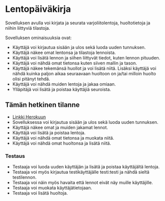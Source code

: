 # Lentopäiväkirja

Sovelluksen avulla voi kirjata ja seurata varjoliitolentoja, huoltotietoja ja niihin liittyviä tilastoja.

Sovelluksen ominaisuuksia ovat:

- Käyttäjä voi kirjautua sisään ja ulos sekä luoda uuden tunnuksen.
- Käyttäjä näkee omat lentonsa ja tilastoja lennoista.
- Käyttäjä voi lisätä lennon ja siihen liittyvät tiedot, kuten lennon pituuden.
- Käyttäjä voi nähdä omat tietonsa kuten siiven mallin ja tason.
- Käyttäjä näkee tekemänsä huollot ja voi lisätä niitä. Lisäksi käyttäjä voi nähdä kuinka paljon aikaa seuraavaan huoltoon on ja/tai milloin huolto olisi pitänyt tehdä.
- Käyttäjä voi nähdä muiden lentoja ja jakaa omiaan.
- Ylläpitäjä voi lisätä ja poistaa käyttäjiä seuroista.

## Tämän hetkinen tilanne

- [Linkki Herokuun](https://tsoha-varjoliito.herokuapp.com/)
- Sovelluksessa voi kirjautua sisään ja ulos sekä luoda uuden tunnuksen.
- Käyttäjä näkee omat ja muiden jakamat lennot.
- Käyttäjä voi lisätä ja poistaa lentoja.
- Käyttäjä voi nähdä omat tietonsa ja muokata niitä.
- Käyttäjä voi nähdä omat huoltonsa ja lisätä niitä.

### Testaus

- Testaaja voi luoda uuden käyttäjän ja lisätä ja poistaa käyttäjältä lentoja.
- Testaaja voi myös kirjautua testikäyttäjälle testi:testi ja nähdä sieltä testilennon.
- Testaaja voi näin myös havaita että lennot eivät näy muille käyttäjille.
- Testaaja voi muokata käyttäjätietojaan.
- Testaaja voi lisätä huoltoja.
